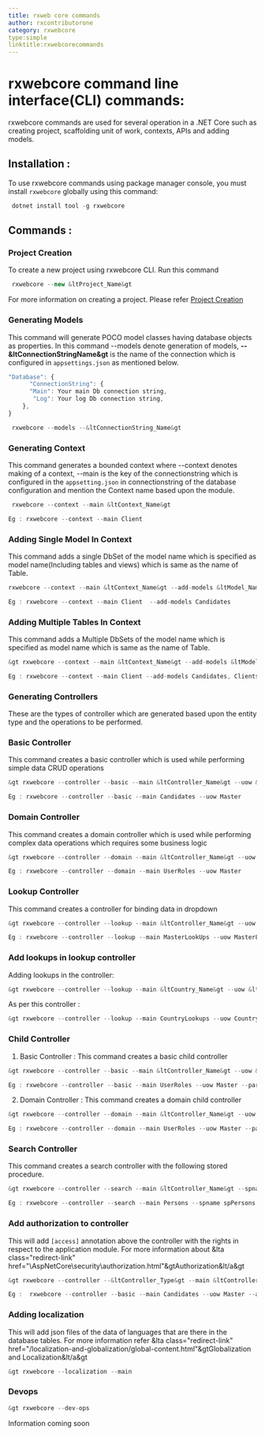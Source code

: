 ```yaml
---
title: rxweb core commands
author: rxcontributorone
category: rxwebcore 
type:simple
linktitle:rxwebcorecommands
---
```


# rxwebcore command line interface(CLI) commands:
rxwebcore commands are used for several operation in a .NET Core such as creating project, scaffolding unit of work, contexts, APIs and adding models.

## Installation :
To use rxwebcore commands using package manager console, you must install `rxwebcore` globally using this command:

````js
 dotnet install tool -g rxwebcore
````

## Commands : 

### Project Creation
To create a new project using rxwebcore CLI. Run this command 

````js
 rxwebcore --new &ltProject_Name&gt
````

For more information on creating a project. Please refer <a class="redirect-link" href="/rx-web-core/step-by-step-guide/overview">Project Creation</a>

### Generating Models
This command will generate POCO model classes having database objects as properties. In this command --models denote generation of models, <b>--&ltConnectionStringName&gt</b> is the name of the connection which is configured in `appsettings.json` as mentioned below. 

````js
"Database": {
      "ConnectionString": {
      "Main": Your main Db connection string,
	   "Log": Your log Db connection string,
    },
}
````

````js
 rxwebcore --models --&ltConnectionString_Name&gt
````

### Generating Context
This command generates a bounded context where --context denotes making of a context, --main is the key of the connectionstring which is configured in the `appsetting.json` in connectionstring of the database configuration and mention the Context name based upon the module.

````js
 rxwebcore --context --main &ltContext_Name&gt
````

````js
Eg : rxwebcore --context --main Client
````

### Adding Single Model In Context

This command adds a single DbSet of the model name which is specified as model name(Including tables and views)  which is same as the name of Table.

````js
rxwebcore --context --main &ltContext_Name&gt --add-models &ltModel_Name&gt 
````

````js
Eg : rxwebcore --context --main Client  --add-models Candidates
````

### Adding Multiple Tables In Context

This command adds a Multiple DbSets of the model name which is specified as model name which is same as the name of Table.

````js
&gt rxwebcore --context --main &ltContext_Name&gt --add-models &ltModel_Name1&gt, &ltModel_Name2&gt
````

````js
Eg : rxwebcore --context --main Client --add-models Candidates, Clients, Employees
````

### Generating Controllers
These are the types of controller which are generated based upon the entity type and the operations to be performed.

### Basic Controller
This command creates a basic controller which is used while performing simple data CRUD operations

````js
&gt rxwebcore --controller --basic --main &ltController_Name&gt --uow &ltModule_Name&gt 
````

````js
Eg : rxwebcore --controller --basic --main Candidates --uow Master
```` 

### Domain Controller
This command creates a domain controller which is used while performing complex data operations which requires some business logic 

````js
&gt rxwebcore --controller --domain --main &ltController_Name&gt --uow &ltModule_Name&gt
````

````js
Eg : rxwebcore --controller --domain --main UserRoles --uow Master 
````

### Lookup Controller
This command creates a controller for binding data in dropdown 

````js
&gt rxwebcore --controller --lookup --main &ltController_Name&gt --uow &ltModule_Name&gt
````

````js
Eg : rxwebcore --controller --lookup --main MasterLookUps --uow MasterLookUp 
````

### Add lookups in lookup controller 
Adding lookups in the controller:

````js
&gt rxwebcore --controller --lookup --main &ltCountry_Name&gt --uow &ltModule_Name&gt --add-lookups &ltLookup&gt
````

As per this controller : 

````js
&gt rxwebcore --controller --lookup --main CountryLookups --uow CountryLookup --add-lookups vCountryLookups
````

### Child Controller

1) Basic Controller :
This command creates a basic child controller 

````js
&gt rxwebcore --controller --basic --main &ltController_Name&gt --uow &ltModule_Name&gt --parent Users
````

````js
Eg : rxwebcore --controller --basic --main UserRoles --uow Master --parent Users
````

2) Domain Controller :
This command creates a domain child controller 

````js
&gt rxwebcore --controller --domain --main &ltController_Name&gt --uow &ltModule_Name&gt --parent Users
````

````js
Eg : rxwebcore --controller --domain --main UserRoles --uow Master --parent Users
````

### Search Controller 
This command creates a search controller with the following stored procedure. 

````js
&gt rxwebcore --controller --search --main &ltController_Name&gt --spname &ltName_of_storedprocedure&gt
````

````js
Eg : rxwebcore --controller --search --main Persons --spname spPersons
````

### Add authorization to controller
This will add `[access]` annotation above the controller with the rights in respect to the application module. For more information about &lta class="redirect-link" href="\AspNetCore\security\authorization.html"&gtAuthorization&lt/a&gt

````js
&gt rxwebcore --controller --&ltController_Type&gt --main &ltController_Name&gt --uow &ltModule_Name&gt --access &ltApplicationModuleId&gt
````

````js
Eg :  rxwebcore --controller --basic --main Candidates --uow Master --access 1
````

### Adding localization
This will add json files of the data of languages that are there in the database tables. For more information refer &lta class="redirect-link" href="/localization-and-globalization/global-content.html"&gtGlobalization and Localization&lt/a&gt

````js
&gt rxwebcore --localization --main 
````

### Devops

````js
&gt rxwebcore --dev-ops
````

Information coming soon
